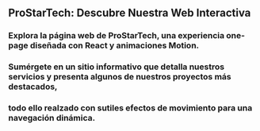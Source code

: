 ## ProStarTech: Descubre Nuestra Web Interactiva
### Explora la página web de ProStarTech, una experiencia one-page diseñada con React y animaciones Motion. 
### Sumérgete en un sitio informativo que detalla nuestros servicios y presenta algunos de nuestros proyectos más destacados, 
### todo ello realzado con sutiles efectos de movimiento para una navegación dinámica.
